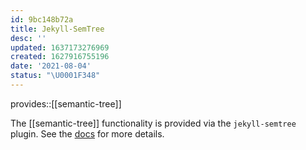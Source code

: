 ```yaml
---
id: 9bc148b72a
title: Jekyll-SemTree
desc: ''
updated: 1637173276969
created: 1627916755196
date: '2021-08-04'
status: "\U0001F348"
---
```


provides::[[semantic-tree]]


The [[semantic-tree]] functionality is provided via the `jekyll-semtree` plugin. See the [docs](https://github.com/wikibonsai/jekyll-semtree) for more details.
